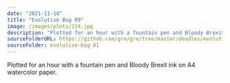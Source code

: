 ```yaml
---
date: "2021-11-14"
title: "Evolutive Bug 09"
image: /images/plots/324.jpg
description: "Plotted for an hour with a fountain pen and Bloody Brexit ink on A4 watercolor paper."
sourceFolderURL: https://github.com/gre/gre/tree/master/doodles/evolutive-bug-01
sourceFolder: evolutive-bug-01
---
```


Plotted for an hour with a fountain pen and Bloody Brexit ink on A4 watercolor paper.
